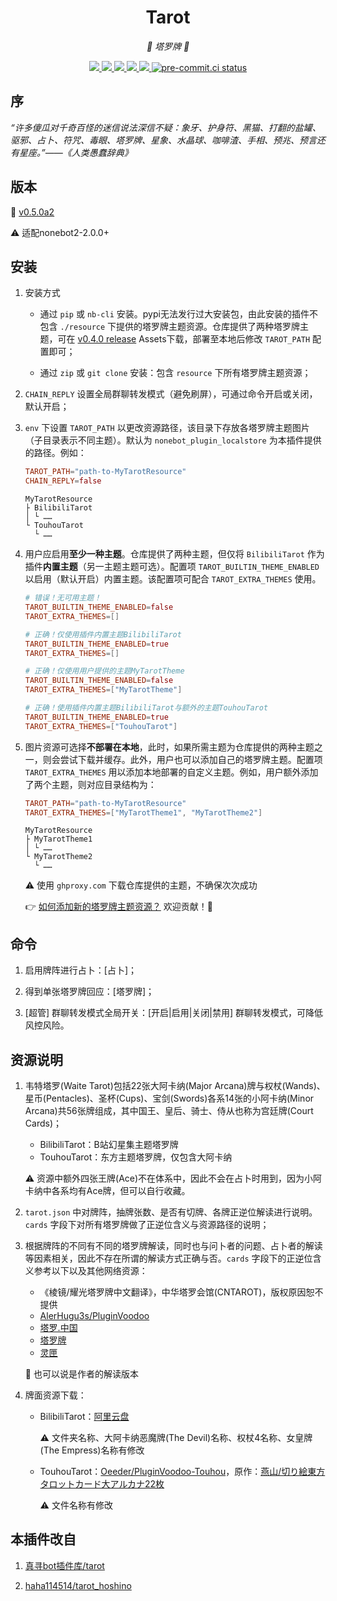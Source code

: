 <div align="center">

# Tarot

_🔮 塔罗牌 🔮_

</div>

<p align="center">

  <a href="https://github.com/MinatoAquaCrews/nonebot_plugin_tarot/blob/master/LICENSE">
    <img src="https://img.shields.io/github/license/MinatoAquaCrews/nonebot_plugin_tarot?color=blue">
  </a>

  <a href="https://github.com/nonebot/nonebot2">
    <img src="https://img.shields.io/badge/nonebot2-2.0.0+-green">
  </a>

  <a href="https://github.com/MinatoAquaCrews/nonebot_plugin_tarot/releases/tag/v0.5.0a2">
    <img src="https://img.shields.io/github/v/release/MinatoAquaCrews/nonebot_plugin_tarot?color=orange">
  </a>

  <a href="https://www.codefactor.io/repository/github/MinatoAquaCrews/nonebot_plugin_tarot">
    <img src="https://img.shields.io/codefactor/grade/github/MinatoAquaCrews/nonebot_plugin_tarot/master?color=red">
  </a>

  <a href="https://github.com/MinatoAquaCrews/nonebot_plugin_tarot">
    <img src="https://img.shields.io/pypi/dm/nonebot_plugin_tarot">
  </a>

  <a href="https://results.pre-commit.ci/latest/github/MinatoAquaCrews/nonebot_plugin_tarot/master">
	<img src="https://results.pre-commit.ci/badge/github/MinatoAquaCrews/nonebot_plugin_tarot/master.svg" alt="pre-commit.ci status">
  </a>

</p>

## 序

_“许多傻瓜对千奇百怪的迷信说法深信不疑：象牙、护身符、黑猫、打翻的盐罐、驱邪、占卜、符咒、毒眼、塔罗牌、星象、水晶球、咖啡渣、手相、预兆、预言还有星座。”——《人类愚蠢辞典》_

## 版本

🧰 [v0.5.0a2](https://github.com/MinatoAquaCrews/nonebot_plugin_tarot/releases/tag/v0.5.0a2)

⚠ 适配nonebot2-2.0.0+

## 安装

1. 安装方式
   - 通过 `pip` 或 `nb-cli` 安装。pypi无法发行过大安装包，由此安装的插件不包含 `./resource` 下提供的塔罗牌主题资源。仓库提供了两种塔罗牌主题，可在 [v0.4.0 release](https://github.com/MinatoAquaCrews/nonebot_plugin_tarot/releases/tag/v0.4.0) Assets下载，部署至本地后修改 `TAROT_PATH` 配置即可；
    
   - 通过 `zip` 或 `git clone` 安装：包含 `resource` 下所有塔罗牌主题资源；

2. `CHAIN_REPLY` 设置全局群聊转发模式（避免刷屏），可通过命令开启或关闭，默认开启；

3. `env` 下设置 `TAROT_PATH` 以更改资源路径，该目录下存放各塔罗牌主题图片（子目录表示不同主题）。默认为 `nonebot_plugin_localstore` 为本插件提供的路径。例如：

   ```toml
   TAROT_PATH="path-to-MyTarotResource"
   CHAIN_REPLY=false
   ```

   ```
   MyTarotResource
   ├ BilibiliTarot
   │ └ ……
   └ TouhouTarot
     └ ……
   ```

4. 用户应启用**至少一种主题**。仓库提供了两种主题，但仅将 `BilibiliTarot` 作为插件**内置主题**（另一主题主题可选）。配置项 `TAROT_BUILTIN_THEME_ENABLED` 以启用（默认开启）内置主题。该配置项可配合 `TAROT_EXTRA_THEMES` 使用。

   ```toml
   # 错误！无可用主题！
   TAROT_BUILTIN_THEME_ENABLED=false
   TAROT_EXTRA_THEMES=[]

   # 正确！仅使用插件内置主题BilibiliTarot
   TAROT_BUILTIN_THEME_ENABLED=true
   TAROT_EXTRA_THEMES=[]

   # 正确！仅使用用户提供的主题MyTarotTheme
   TAROT_BUILTIN_THEME_ENABLED=false
   TAROT_EXTRA_THEMES=["MyTarotTheme"]

   # 正确！使用插件内置主题BilibiliTarot与额外的主题TouhouTarot
   TAROT_BUILTIN_THEME_ENABLED=true
   TAROT_EXTRA_THEMES=["TouhouTarot"]
   ```

5. 图片资源可选择**不部署在本地**，此时，如果所需主题为仓库提供的两种主题之一，则会尝试下载并缓存。此外，用户也可以添加自己的塔罗牌主题。配置项 `TAROT_EXTRA_THEMES` 用以添加本地部署的自定义主题。例如，用户额外添加了两个主题，则对应目录结构为：

   ```toml
   TAROT_PATH="path-to-MyTarotResource"
   TAROT_EXTRA_THEMES=["MyTarotTheme1", "MyTarotTheme2"]
   ```
   ```
   MyTarotResource
   ├ MyTarotTheme1
   │ └ ……
   └ MyTarotTheme2
     └ ……
   ```

   ⚠ 使用 `ghproxy.com` 下载仓库提供的主题，不确保次次成功
   
   👉 [如何添加新的塔罗牌主题资源？](./How-to-add-new-tarot-theme.md) 欢迎贡献！🙏

## 命令

1. 启用牌阵进行占卜：[占卜]；

2. 得到单张塔罗牌回应：[塔罗牌]；

3. [超管] 群聊转发模式全局开关：[开启|启用|关闭|禁用] 群聊转发模式，可降低风控风险。

## 资源说明

1. 韦特塔罗(Waite Tarot)包括22张大阿卡纳(Major Arcana)牌与权杖(Wands)、星币(Pentacles)、圣杯(Cups)、宝剑(Swords)各系14张的小阿卡纳(Minor Arcana)共56张牌组成，其中国王、皇后、骑士、侍从也称为宫廷牌(Court Cards)；

   - BilibiliTarot：B站幻星集主题塔罗牌
   - TouhouTarot：东方主题塔罗牌，仅包含大阿卡纳

   ⚠ 资源中额外四张王牌(Ace)不在体系中，因此不会在占卜时用到，因为小阿卡纳中各系均有Ace牌，但可以自行收藏。

2. `tarot.json` 中对牌阵，抽牌张数、是否有切牌、各牌正逆位解读进行说明。`cards` 字段下对所有塔罗牌做了正逆位含义与资源路径的说明；

3. 根据牌阵的不同有不同的塔罗牌解读，同时也与问卜者的问题、占卜者的解读等因素相关，因此不存在所谓的解读方式正确与否。`cards` 字段下的正逆位含义参考以下以及其他网络资源：

   - 《棱镜/耀光塔罗牌中文翻译》，中华塔罗会馆(CNTAROT)，版权原因恕不提供
   - [AlerHugu3s/PluginVoodoo](https://github.com/AlerHugu3s/PluginVoodoo/blob/master/data/PluginVoodoo/TarotData/Tarots.json)
   - [塔罗.中国](https://tarotchina.net/)
   - [塔罗牌](http://www.taluo.org/)
   - [灵匣](https://www.lnka.cn/)

   🤔 也可以说是作者的解读版本

4. 牌面资源下载：

   - BilibiliTarot：[阿里云盘](https://www.aliyundrive.com/s/cvbxLQQ9wD5/folder/61000cc1c78a1da52ef548beb9591a01bdb09a79)

     ⚠ 文件夹名称、大阿卡纳恶魔牌(The Devil)名称、权杖4名称、女皇牌(The Empress)名称有修改

   - TouhouTarot：[Oeeder/PluginVoodoo-Touhou](https://github.com/Oeeder/PluginVoodoo-Touhou/releases/tag/PluginVoodoo)，原作：[燕山/切り絵東方タロットカード大アルカナ22枚](https://www.pixiv.net/artworks/93632047)

     ⚠ 文件名称有修改

## 本插件改自

1. [真寻bot插件库/tarot](https://github.com/AkashiCoin/nonebot_plugins_zhenxun_bot)

2. [haha114514/tarot_hoshino](https://github.com/haha114514/tarot_hoshino)
